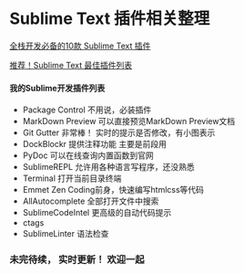Sublime Text 插件相关整理
=======================

[全栈开发必备的10款 Sublime Text 插件](http://www.kuqin.com/shuoit/20141118/343277.html)

[推荐！Sublime Text 最佳插件列表](http://blog.jobbole.com/79326/)

#### 我的Sublime开发插件列表
- Package Control 不用说，必装插件
- MarkDown Preview 可以直接预览MarkDown Preview文档
- Git Gutter 非常棒！ 实时的提示是否修改，有小图表示
- DockBlockr 提供注释功能  主要是前段用
- PyDoc 可以在线查询内置函数到官网
- SublimeREPL 允许用各种语言写程序，还没熟悉
- Terminal 打开当前目录终端
- Emmet Zen Coding前身，快速编写htmlcss等代码
- AllAutocomplete 全部打开文件中搜索
- SublimeCodeIntel 更高级的自动代码提示
- ctags 
- SublimeLinter 语法检查 


### 未完待续， 实时更新！  欢迎一起
